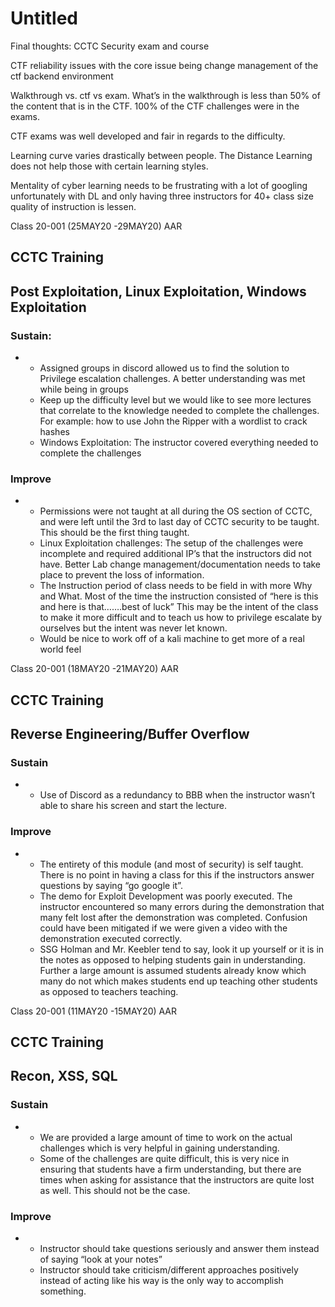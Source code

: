 # Untitled

Final thoughts: CCTC Security exam and course

CTF reliability issues with the core issue being change management of the ctf backend environment

Walkthrough vs. ctf vs exam. What’s in the walkthrough is less than 50% of the content that is in the CTF. 100% of the CTF challenges were in the exams.

CTF exams was well developed and fair in regards to the difficulty.

Learning curve varies drastically between people. The Distance Learning does not help those with certain learning styles.

Mentality of cyber learning needs to be frustrating with a lot of googling unfortunately with DL and only having three instructors for 40+ class size quality of instruction is lessen.

Class 20-001 \(25MAY20 -29MAY20\) AAR

## CCTC Training

## Post Exploitation, Linux Exploitation, Windows Exploitation

### Sustain:

* * Assigned groups in discord allowed us to find the solution to Privilege escalation challenges. A better understanding was met while being in groups
  * Keep up the difficulty level but we would like to see more lectures that correlate to the knowledge needed to complete the challenges. For example: how to use John the Ripper with a wordlist to crack hashes
  * Windows Exploitation: The instructor covered everything needed to complete the challenges

### Improve

* * Permissions were not taught at all during the OS section of CCTC, and were left until the 3rd to last day of CCTC security to be taught. This should be the first thing taught.
  * Linux Exploitation challenges: The setup of the challenges were incomplete and required additional IP’s that the instructors did not have. Better Lab change management/documentation needs to take place to prevent the loss of information.
  * The Instruction period of class needs to be field in with more Why and What. Most of the time the instruction consisted of “here is this and here is that…….best of luck” This may be the intent of the class to make it more difficult and to teach us how to privilege escalate by ourselves but the intent was never let known.
  * Would be nice to work off of a kali machine to get more of a real world feel

Class 20-001 \(18MAY20 -21MAY20\) AAR

## CCTC Training

## Reverse Engineering/Buffer Overflow

### Sustain

* * Use of Discord as a redundancy to BBB when the instructor wasn’t able to share his screen and start the lecture.

### Improve

* * The entirety of this module \(and most of security\) is self taught. There is no point in having a class for this if the instructors answer questions by saying “go google it”.
  * The demo for Exploit Development was poorly executed. The instructor encountered so many errors during the demonstration that many felt lost after the demonstration was completed. Confusion could have been mitigated if we were given a video with the demonstration executed correctly.
  * SSG Holman and Mr. Keebler tend to say, look it up yourself or it is in the notes as opposed to helping students gain in understanding. Further a large amount is assumed students already know which many do not which makes students end up teaching other students as opposed to teachers teaching.

Class 20-001 \(11MAY20 -15MAY20\) AAR

## CCTC Training

## Recon, XSS, SQL

### Sustain

* * We are provided a large amount of time to work on the actual challenges which is very helpful in gaining understanding.
  * Some of the challenges are quite difficult, this is very nice in ensuring that students have a firm understanding, but there are times when asking for assistance that the instructors are quite lost as well. This should not be the case.

### Improve

* * Instructor should take questions seriously and answer them instead of saying “look at your notes”
  * Instructor should take criticism/different approaches positively instead of acting like his way is the only way to accomplish something.

